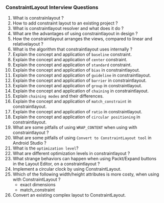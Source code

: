 ### ConstraintLayout Interview Questions

1. What is constrainlayout ?
2. How to add constraint layout to an existing project ?
3. What is constraintlayout resolver and what does it do ?
4. What are the advantages of using constraintlayout in design ?
5. How the constraintlayout arranges the views, compared to linear and relativelayout ?
6. What is the algorithm that constraintlayout uses internally ?
7. Explain the concept and application of `baseline` constraint.
8. Explain the concept and application of `center` constraint.
9. Explain the concept and application of `standard` constraint.
10. Explain the concept and application of `bias` in constraintlayout.
11. Explain the concept and application of `guideline` in constraintlayout.
12. Explain the concept and application of `barrier` in constraintlayout.
13. Explain the concept and application of `group` in constraintlayout.
14. Explain the concept and application of `chaining` in constraintlayout.
15. Explain `chaining modes` and their differences.
16. Explain the concept and application of `match_constraint` in constraintlayout.
17. Explain the concept and application of `ratio` in constraintlayout.
18. Explain the concept and application of `circular positioning` in constraintlayout.
19. What are some pitfalls of using `WRAP_CONTENT` when using with constraintlayout ?
20. What are some pitfalls of using `Convert to ConstraintLayout tool` in Android Studio ?
21. What is the `optimization level`?
22. What are different optimization levels in constraintlayout ?
23. What strange behaviors can happen when using Packt/Expand buttons in the Layout Editor, on a constraintlayout ?
24. Implement a circular clock by using ConstraintLayout.
25. Which of the following width/height attributes is more costy, when using with ConstraintLayout ?
	* exact dimensions
	* match_constraint
26. Convert an existing complex layout to ConstraintLayout.
